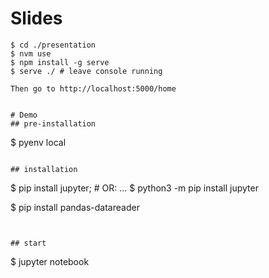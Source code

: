 # Slides

```
$ cd ./presentation
$ nvm use
$ npm install -g serve
$ serve ./ # leave console running

Then go to http://localhost:5000/home


# Demo
## pre-installation
```
$ pyenv local
```

## installation
```
$ pip install jupyter; # OR: ...
$ python3 -m pip install jupyter

$ pip install pandas-datareader
```


## start
```
$ jupyter notebook
```

